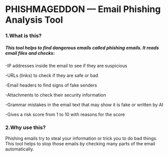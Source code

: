 # PHISHMAGEDDON — Email Phishing Analysis Tool



### 1.What is this?

##### This tool helps to find dangerous emails called phishing emails. It reads email files and checks:



-IP addresses inside the email to see if they are suspicious

-URLs (links) to check if they are safe or bad

-Email headers to find signs of fake senders

-Attachments to check their security information

-Grammar mistakes in the email text that may show it is fake or written by AI

-Gives a risk score from 1 to 10 with reasons for the score

### 

### 2.Why use this?

Phishing emails try to steal your information or trick you to do bad things. This tool helps to stop those emails by checking many parts of the email automatically.


